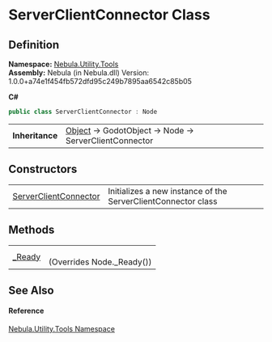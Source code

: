 # ServerClientConnector Class




## Definition
**Namespace:** <a href="N_Nebula_Utility_Tools">Nebula.Utility.Tools</a>  
**Assembly:** Nebula (in Nebula.dll) Version: 1.0.0+a74e1f454fb572dfd95c249b7895aa6542c85b05

**C#**
``` C#
public class ServerClientConnector : Node
```

<table><tr><td><strong>Inheritance</strong></td><td><a href="https://learn.microsoft.com/dotnet/api/system.object" target="_blank" rel="noopener noreferrer">Object</a>  →  GodotObject  →  Node  →  ServerClientConnector</td></tr>
</table>



## Constructors
<table>
<tr>
<td><a href="M_Nebula_Utility_Tools_ServerClientConnector__ctor">ServerClientConnector</a></td>
<td>Initializes a new instance of the ServerClientConnector class</td></tr>
</table>

## Methods
<table>
<tr>
<td><a href="M_Nebula_Utility_Tools_ServerClientConnector__Ready">_Ready</a></td>
<td><br />(Overrides Node._Ready())</td></tr>
</table>

## See Also


#### Reference
<a href="N_Nebula_Utility_Tools">Nebula.Utility.Tools Namespace</a>  
